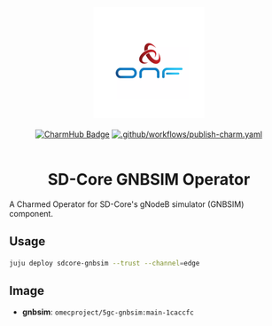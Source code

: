 <div align="center">
  <img src="./icon.svg" alt="ONF Icon" width="200" height="200">
</div>
<br/>
<div align="center">
  <a href="https://charmhub.io/sdcore-gnbsim"><img src="https://charmhub.io/sdcore-gnbsim/badge.svg" alt="CharmHub Badge"></a>
  <a href="https://github.com/canonical/sdcore-gnbsim-operator/actions/workflows/publish-charm.yaml">
    <img src="https://github.com/canonical/sdcore-gnbsim-operator/actions/workflows/publish-charm.yaml/badge.svg?branch=main" alt=".github/workflows/publish-charm.yaml">
  </a>
  <br/>
  <br/>
  <h1>SD-Core GNBSIM Operator</h1>
</div>

A Charmed Operator for SD-Core's gNodeB simulator (GNBSIM) component. 

## Usage

```bash
juju deploy sdcore-gnbsim --trust --channel=edge
```

## Image

- **gnbsim**: `omecproject/5gc-gnbsim:main-1caccfc`
